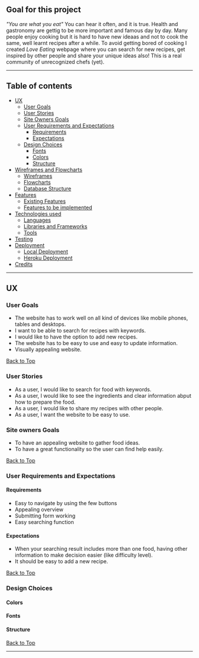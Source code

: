 ## **Goal for this project**

*"You are what you eat"* You can hear it often, and it is true. Health and gastronomy are gettig to be more important and famous day by day. Many people enjoy cooking but it is hard to have new ideaas and not to cook the same, well learnt recipes after a while. To avoid getting bored of cooking I created *Love Eating* webpage where you can search for new recipes, get inspired by other people and share your unique ideas also! 
This is a real community of unrecognized chefs (yet).

--- 

<a></a>

## Table of contents 
* [UX](#ux)
    * [User Goals](#user-goals)
    * [User Stories](#user-stories)
    * [Site Owners Goals](#site-owners-goals)
    * [User Requirements and Expectations](#user-requirements-and-expectations)
        * [Requirements](#requirements)
        * [Expectations](#expectations)
    * [Design Choices](#design-choices)
        * [Fonts](#fonts)
        * [Colors](#colors)
        * [Structure](#structure)
* [Wireframes and Flowcharts](#wireframes-and-flowcharts)
    * [Wireframes](#wireframes)
    * [Flowcharts](#flowcharts)
    * [Database Structure](#database-structure)
* [Features](#features)
    * [Existing Features](#existing-features)
    * [Features to be implemented](#features-to-be-implemented)
* [Technologies used](#technologies-used)
    * [Languages](#languages)
    * [Libraries and Frameworks](#libraries-and-frameworks)
    * [Tools](#tools)
* [Testing](#testing)
* [Deployment](#deployment)
    * [Local Deployment](#local-deployment)
    * [Heroku Deployment](#heroku-deployment)
* [Credits](#credits)

--- 

<a name="ux"></a>

## **UX**

<a></a>

### **User Goals**

* The website has to work well on all kind of devices like mobile phones, tables and desktops.
* I want to be able to search for recipes with keywords.
* I would like to have the option to add new recipes.
* The website has to be easy to use and easy to update information.
* Visually appealing website.

[Back to Top](#table-of-contents)

<a></a>

### **User Stories**

* As a user, I would like to search for food with keywords.
* As a user, I would like to see the ingredients and clear information abput how to prepare the food.
* As a user, I would like to share my recipes with other people.
* As a user, I want the website to be easy to use.

<a></a>

### **Site owners Goals**

* To have an appealing website to gather food ideas.
* To have a great functionality so the user can find help easily.

[Back to Top](#table-of-contents)

<a></a>

### **User Requirements and Expectations**

<a></a>

#### Requirements

* Easy to navigate by using the few buttons
* Appealing overview
* Submitting form working
* Easy searching function

<a></a>

#### Expectations

* When your searching result includes more than one food, having other information to make decision easier (like difficulty level).
* It should be easy to add a new recipe. 

[Back to Top](#table-of-contents)

<a></a>

### **Design Choices**

<a></a>

#### Colors

<a></a>

#### Fonts

<a></a>

#### Structure

[Back to Top](#table-of-contents)

--- 